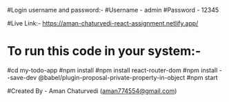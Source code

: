 #Login username and password:-
#Username - admin
#Password - 12345

#Live Link:-
https://aman-chaturvedi-react-assignment.netlify.app/

# To run this code in your system:-
#cd my-todo-app
#npm install
#npm install react-router-dom
#npm install --save-dev @babel/plugin-proposal-private-property-in-object
#npm start

#Created By - Aman Chaturvedi (aman774554@gmail.com)
